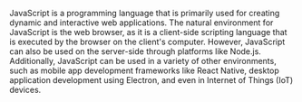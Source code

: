JavaScript is a programming language that is primarily used for creating dynamic and interactive web applications. The natural environment for JavaScript is the web browser, as it is a client-side scripting language that is executed by the browser on the client's computer. However, JavaScript can also be used on the server-side through platforms like Node.js. Additionally, JavaScript can be used in a variety of other environments, such as mobile app development frameworks like React Native, desktop application development using Electron, and even in Internet of Things (IoT) devices.
